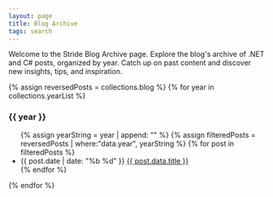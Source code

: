 ```yaml
---
layout: page
title: Blog Archive
tags: search
---
```

 Welcome to the Stride Blog Archive page. Explore the blog's archive of .NET and C# posts, organized by year. Catch up on past content and discover new insights, tips, and inspiration.
<!-- excerpt -->
{% assign reversedPosts = collections.blog %}
{% for year in collections.yearList %}
<h3>{{ year }}</h3>
<ul>
{% assign yearString = year | append: "" %}
{% assign filteredPosts = reversedPosts | where:"data.year", yearString %}
{% for post in filteredPosts %}
<li>{{ post.date | date: "%b %d" }}
    <a href="{{ post.url }}">{{ post.data.title }}</a>
</li>
{% endfor %}
</ul>
{% endfor %}